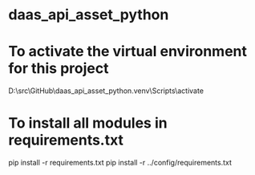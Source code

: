 # daas_api_asset_python

# To activate the virtual environment for this project
D:\src\GitHub\daas_api_asset_python\.venv\Scripts\activate

# To install all modules in requirements.txt
pip install -r requirements.txt
pip install -r ../config/requirements.txt

